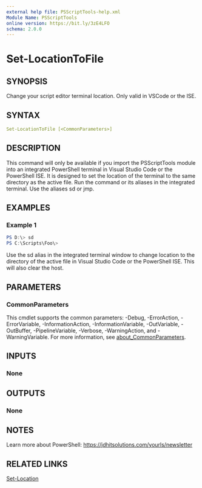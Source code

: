 ```yaml
---
external help file: PSScriptTools-help.xml
Module Name: PSScriptTools
online version: https://bit.ly/3zE4LFO
schema: 2.0.0
---
```


# Set-LocationToFile

## SYNOPSIS

Change your script editor terminal location. Only valid in VSCode or the ISE.

## SYNTAX

```yaml
Set-LocationToFile [<CommonParameters>]
```

## DESCRIPTION

This command will only be available if you import the PSScriptTools module into an integrated PowerShell terminal in Visual Studio Code or the PowerShell ISE. It is designed to set the location of the terminal to the same directory as the active file. Run the command or its aliases in the integrated terminal. Use the aliases sd or jmp.

## EXAMPLES

### Example 1

```powershell
PS D:\> sd
PS C:\Scripts\Foo\>
```

Use the sd alias in the integrated terminal window to change location to the directory of the active file in Visual Studio Code or the PowerShell ISE. This will also clear the host.

## PARAMETERS

### CommonParameters

This cmdlet supports the common parameters: -Debug, -ErrorAction, -ErrorVariable, -InformationAction, -InformationVariable, -OutVariable, -OutBuffer, -PipelineVariable, -Verbose, -WarningAction, and -WarningVariable. For more information, see [about_CommonParameters](http://go.microsoft.com/fwlink/?LinkID=113216).

## INPUTS

### None

## OUTPUTS

### None

## NOTES

Learn more about PowerShell: https://jdhitsolutions.com/yourls/newsletter

## RELATED LINKS

[Set-Location]()
